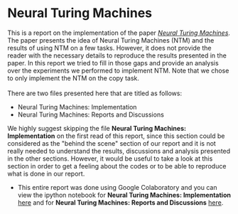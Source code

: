 # Neural Turing Machines

This is a report on the implementation of the paper *[Neural Turing Machines](https://arxiv.org/abs/1410.5401)*. The paper presents the idea of Neural Turing Machines (NTM) and the results of using NTM on a few tasks. However, it does not provide the reader with the necessary details to reproduce the results presented in the paper. In this report we tried to fill in those gaps and provide an analysis over the experiments we performed to implement NTM. Note that we chose to only implement the NTM on the copy task.<br>
<br>
There are two files presented here that are titled as follows:

*  Neural Turing Machines: Implementation
*  Neural Turing Machines: Reports and Discussions

We highly suggest skipping the file **Neural Turing Machines: Implementation** on the first read of this report, since this section could be considered as the "behind the scene" section of our report and it is not really needed to understand the results, discussions and analysis presented in the other sections. However, it would be useful to take a look at this section in order to get a feeling about the codes or to be able to reproduce what is done in our report.

* This entire report was done using Google Colaboratory and you can view the ipython notebook for **Neural Turing Machines: Implementation** [here](https://github.com/rezazzr/neural-turing-machines/blob/master/Neural_Turing_Machine_Implementation.ipynb) and for **Neural Turing Machines: Reports and Discussions** [here](https://drive.google.com/file/d/1j4Hg0NhLBOS_OaVUCTgOZOI3y66RilzN/view?usp=sharing).  

